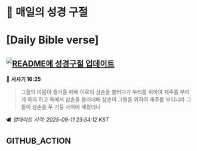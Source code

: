# 🙏 매일의 성경 구절
# [Daily Bible verse]
## [![README에 성경구절 업데이트](https://github.com/DONGSUKA/first_test/actions/workflows/update-readme-bible.yml/badge.svg)](https://github.com/DONGSUKA/first_test/actions/workflows/update-readme-bible.yml)
<!-- START_BIBLE_VERSE -->
📖 **사사기 16:25**
> 그들의 마음이 즐거울 때에 이르되 삼손을 불러다가 우리를 위하여 재주를 부리게 하자 하고 옥에서 삼손을 불러내매 삼손이 그들을 위하여 재주를 부리니라 그들이 삼손을 두 기둥 사이에 세웠더니

🕊️ _업데이트 시각: 2025-09-11 23:54:12 KST_
  <!-- END_BIBLE_VERSE -->
## GITHUB_ACTION
